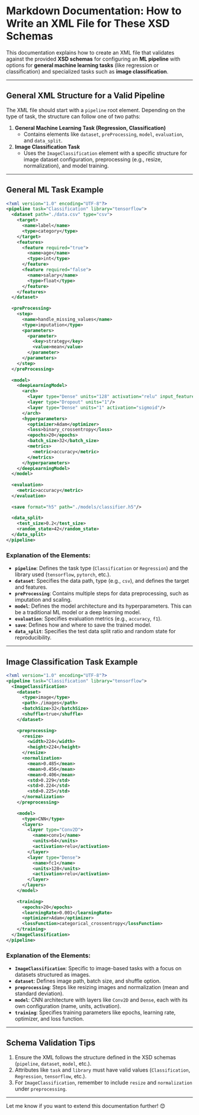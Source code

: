 # **Markdown Documentation: How to Write an XML File for These XSD Schemas**

This documentation explains how to create an XML file that validates against the provided **XSD schemas** for configuring an **ML pipeline** with options for **general machine learning tasks** (like regression or classification) and specialized tasks such as **image classification**.

---

## **General XML Structure for a Valid Pipeline**
The XML file should start with a `pipeline` root element. Depending on the type of task, the structure can follow one of two paths:  

1. **General Machine Learning Task (Regression, Classification)**  
   - Contains elements like `dataset`, `preProcessing`, `model`, `evaluation`, and `data_split`.  
2. **Image Classification Task**  
   - Uses the `ImageClassification` element with a specific structure for image dataset configuration, preprocessing (e.g., resize, normalization), and model training.

---

## **General ML Task Example**

```xml
<?xml version="1.0" encoding="UTF-8"?>
<pipeline task="Classification" library="tensorflow">
  <dataset path="./data.csv" type="csv">
    <target>
      <name>label</name>
      <type>category</type>
    </target>
    <features>
      <feature required="true">
        <name>age</name>
        <type>int</type>
      </feature>
      <feature required="false">
        <name>salary</name>
        <type>float</type>
      </feature>
    </features>
  </dataset>
  
  <preProcessing>
    <step>
      <name>handle_missing_values</name>
      <type>imputation</type>
      <parameters>
        <parameter>
          <key>strategy</key>
          <value>mean</value>
        </parameter>
      </parameters>
    </step>
  </preProcessing>
  
  <model>
    <deepLearningModel>
      <arch>
        <layer type="Dense" units="128" activation="relu" input_features="10"/>
        <layer type="Dropout" units="1"/>
        <layer type="Dense" units="1" activation="sigmoid"/>
      </arch>
      <hyperparameters>
        <optimizer>Adam</optimizer>
        <loss>binary_crossentropy</loss>
        <epochs>20</epochs>
        <batch_size>32</batch_size>
        <metrics>
          <metric>accuracy</metric>
        </metrics>
      </hyperparameters>
    </deepLearningModel>
  </model>
  
  <evaluation>
    <metric>accuracy</metric>
  </evaluation>
  
  <save format="h5" path="./models/classifier.h5"/>
  
  <data_split>
    <test_size>0.2</test_size>
    <random_state>42</random_state>
  </data_split>
</pipeline>
```

### **Explanation of the Elements:**
- **`pipeline`**: Defines the task type (`Classification` or `Regression`) and the library used (`tensorflow`, `pytorch`, etc.).  
- **`dataset`**: Specifies the data path, type (e.g., `csv`), and defines the target and features.  
- **`preProcessing`**: Contains multiple steps for data preprocessing, such as imputation and scaling.  
- **`model`**: Defines the model architecture and its hyperparameters. This can be a traditional ML model or a deep learning model.  
- **`evaluation`**: Specifies evaluation metrics (e.g., `accuracy`, `f1`).  
- **`save`**: Defines how and where to save the trained model.  
- **`data_split`**: Specifies the test data split ratio and random state for reproducibility.

---

## **Image Classification Task Example**

```xml
<?xml version="1.0" encoding="UTF-8"?>
<pipeline task="Classification" library="tensorflow">
  <ImageClassification>
    <dataset>
      <type>image</type>
      <path>./images</path>
      <batchSize>32</batchSize>
      <shuffle>true</shuffle>
    </dataset>
    
    <preprocessing>
      <resize>
        <width>224</width>
        <height>224</height>
      </resize>
      <normalization>
        <mean>0.485</mean>
        <mean>0.456</mean>
        <mean>0.406</mean>
        <std>0.229</std>
        <std>0.224</std>
        <std>0.225</std>
      </normalization>
    </preprocessing>
    
    <model>
      <type>CNN</type>
      <layers>
        <layer type="Conv2D">
          <name>conv1</name>
          <units>64</units>
          <activation>relu</activation>
        </layer>
        <layer type="Dense">
          <name>fc1</name>
          <units>128</units>
          <activation>relu</activation>
        </layer>
      </layers>
    </model>
    
    <training>
      <epochs>20</epochs>
      <learningRate>0.001</learningRate>
      <optimizer>Adam</optimizer>
      <lossFunction>categorical_crossentropy</lossFunction>
    </training>
  </ImageClassification>
</pipeline>
```

### **Explanation of the Elements:**
- **`ImageClassification`**: Specific to image-based tasks with a focus on datasets structured as images.  
- **`dataset`**: Defines image path, batch size, and shuffle option.  
- **`preprocessing`**: Steps like resizing images and normalization (mean and standard deviation).  
- **`model`**: CNN architecture with layers like `Conv2D` and `Dense`, each with its own configuration (name, units, activation).  
- **`training`**: Specifies training parameters like epochs, learning rate, optimizer, and loss function.

---

## **Schema Validation Tips**
1. Ensure the XML follows the structure defined in the XSD schemas (`pipeline`, `dataset`, `model`, etc.).  
2. Attributes like `task` and `library` must have valid values (`Classification`, `Regression`, `tensorflow`, etc.).  
3. For `ImageClassification`, remember to include `resize` and `normalization` under `preprocessing`.

---

Let me know if you want to extend this documentation further! 😊

